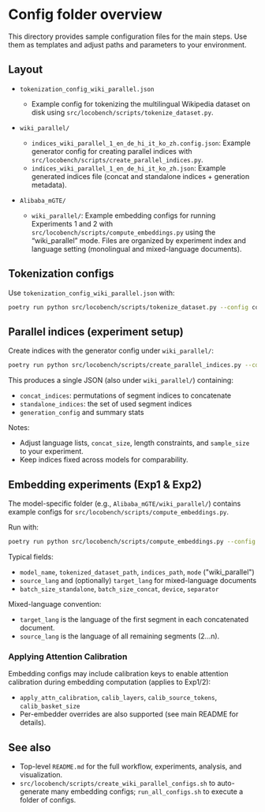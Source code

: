 # Config folder overview

This directory provides sample configuration files for the main steps. Use them as templates and adjust paths and parameters to your environment.

## Layout

- `tokenization_config_wiki_parallel.json`
	- Example config for tokenizing the multilingual Wikipedia dataset on disk using `src/locobench/scripts/tokenize_dataset.py`.

- `wiki_parallel/`
	- `indices_wiki_parallel_1_en_de_hi_it_ko_zh.config.json`: Example generator config for creating parallel indices with `src/locobench/scripts/create_parallel_indices.py`.
	- `indices_wiki_parallel_1_en_de_hi_it_ko_zh.json`: Example generated indices file (concat and standalone indices + generation metadata).

- `Alibaba_mGTE/`
	- `wiki_parallel/`: Example embedding configs for running Experiments 1 and 2 with `src/locobench/scripts/compute_embeddings.py` using the “wiki_parallel” mode. Files are organized by experiment index and language setting (monolingual and mixed-language documents).

## Tokenization configs

Use `tokenization_config_wiki_parallel.json` with:

```bash
poetry run python src/locobench/scripts/tokenize_dataset.py --config config/tokenization_config_wiki_parallel.json
```

## Parallel indices (experiment setup)

Create indices with the generator config under `wiki_parallel/`:

```bash
poetry run python src/locobench/scripts/create_parallel_indices.py --config config/wiki_parallel/indices_wiki_parallel_1_en_de_hi_it_ko_zh.config.json
```

This produces a single JSON (also under `wiki_parallel/`) containing:
- `concat_indices`: permutations of segment indices to concatenate
- `standalone_indices`: the set of used segment indices
- `generation_config` and summary stats

Notes:
- Adjust language lists, `concat_size`, length constraints, and `sample_size` to your experiment.
- Keep indices fixed across models for comparability.

## Embedding experiments (Exp1 & Exp2)

The model-specific folder (e.g., `Alibaba_mGTE/wiki_parallel/`) contains example configs for `src/locobench/scripts/compute_embeddings.py`.

Run with:

```bash
poetry run python src/locobench/scripts/compute_embeddings.py --config <path-to-config.json>
```

Typical fields:
- `model_name`, `tokenized_dataset_path`, `indices_path`, `mode` ("wiki_parallel")
- `source_lang` and (optionally) `target_lang` for mixed-language documents
- `batch_size_standalone`, `batch_size_concat`, `device`, `separator`

Mixed-language convention:
- `target_lang` is the language of the first segment in each concatenated document.
- `source_lang` is the language of all remaining segments (2...n).

### Applying Attention Calibration

Embedding configs may include calibration keys to enable attention calibration during embedding computation (applies to Exp1/2):
- `apply_attn_calibration`, `calib_layers`, `calib_source_tokens`, `calib_basket_size`
- Per-embedder overrides are also supported (see main README for details).

## See also

- Top-level `README.md` for the full workflow, experiments, analysis, and visualization.
- `src/locobench/scripts/create_wiki_parallel_configs.sh` to auto-generate many embedding configs; `run_all_configs.sh` to execute a folder of configs.
